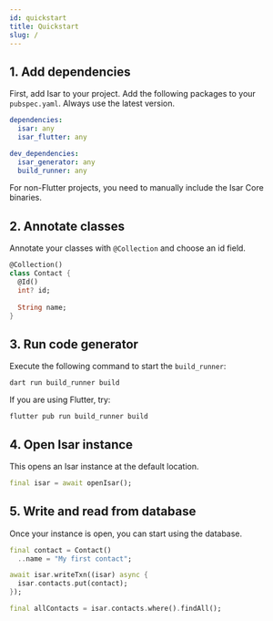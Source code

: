 ```yaml
---
id: quickstart
title: Quickstart
slug: /
---
```


## 1. Add dependencies

First, add Isar to your project. Add the following packages to your `pubspec.yaml`. Always use the latest version.

```yaml
dependencies:
  isar: any
  isar_flutter: any

dev_dependencies:
  isar_generator: any
  build_runner: any
```

For non-Flutter projects, you need to manually include the Isar Core binaries.


## 2. Annotate classes

Annotate your classes with `@Collection` and choose an id field.

```dart
@Collection()
class Contact {
  @Id()
  int? id;
  
  String name;
}
```

## 3. Run code generator

Execute the following command to start the `build_runner`:

```
dart run build_runner build
```

If you are using Flutter, try:

```
flutter pub run build_runner build
```

## 4. Open Isar instance

This opens an Isar instance at the default location.

```dart
final isar = await openIsar();
```


## 5. Write and read from database

Once your instance is open, you can start using the database.

```dart
final contact = Contact()
  ..name = "My first contact";

await isar.writeTxn((isar) async {
  isar.contacts.put(contact);
});

final allContacts = isar.contacts.where().findAll();
```
